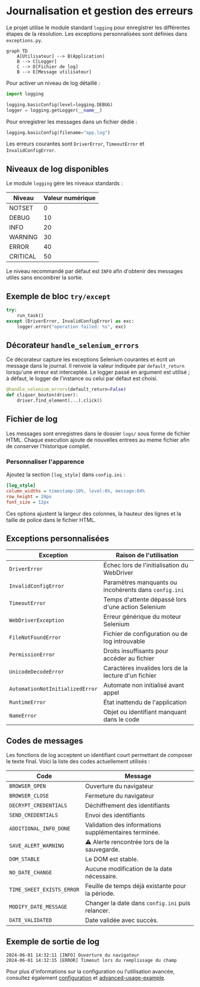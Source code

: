 # Journalisation et gestion des erreurs

Le projet utilise le module standard `logging` pour enregistrer les différentes
étapes de la résolution. Les exceptions personnalisées sont définies dans
`exceptions.py`.

```mermaid
graph TD
    A[Utilisateur] --> B(Application)
    B --> C[Logger]
    C --> D[Fichier de log]
    B --> E[Message utilisateur]
```

Pour activer un niveau de log détaillé :

```python
import logging

logging.basicConfig(level=logging.DEBUG)
logger = logging.getLogger(__name__)
```

Pour enregistrer les messages dans un fichier dédié :

```python
logging.basicConfig(filename="app.log")
```

Les erreurs courantes sont `DriverError`, `TimeoutError` et `InvalidConfigError`.

## Niveaux de log disponibles

Le module `logging` gère les niveaux standards :

| Niveau    | Valeur numérique |
| --------- | ---------------- |
| NOTSET    | 0                |
| DEBUG     | 10               |
| INFO      | 20               |
| WARNING   | 30               |
| ERROR     | 40               |
| CRITICAL  | 50               |

Le niveau recommandé par défaut est `INFO` afin d'obtenir des messages utiles
sans encombrer la sortie.

## Exemple de bloc `try/except`

```python
try:
    run_task()
except (DriverError, InvalidConfigError) as exc:
    logger.error("operation failed: %s", exc)
```

## Décorateur `handle_selenium_errors`

Ce décorateur capture les exceptions Selenium courantes et écrit un message
dans le journal. Il renvoie la valeur indiquée par `default_return` lorsqu'une
erreur est interceptée. Le logger passé en argument est utilisé ; à défaut, le
logger de l'instance ou celui par défaut est choisi.

```python
@handle_selenium_errors(default_return=False)
def cliquer_bouton(driver):
    driver.find_element(...).click()
```

## Fichier de log
Les messages sont enregistres dans le dossier `logs/` sous forme de fichier HTML. Chaque execution ajoute de nouvelles entrees au meme fichier afin de conserver l'historique complet.

### Personnaliser l'apparence
Ajoutez la section `[log_style]` dans `config.ini` :

```ini
[log_style]
column_widths = timestamp:10%, level:6%, message:84%
row_height = 20px
font_size = 12px
```

Ces options ajustent la largeur des colonnes, la hauteur des lignes et la taille de police dans le fichier HTML.
## Exceptions personnalisées
| Exception | Raison de l'utilisation |
| ------------------ | ---------------------------------------------------- |
| `DriverError` | Échec lors de l'initialisation du WebDriver |
| `InvalidConfigError` | Paramètres manquants ou incohérents dans `config.ini` |
| `TimeoutError` | Temps d'attente dépassé lors d'une action Selenium |
| `WebDriverException` | Erreur générique du moteur Selenium |
| `FileNotFoundError` | Fichier de configuration ou de log introuvable |
| `PermissionError` | Droits insuffisants pour accéder au fichier |
| `UnicodeDecodeError` | Caractères invalides lors de la lecture d'un fichier |
| `AutomationNotInitializedError` | Automate non initialisé avant appel |
| `RuntimeError` | État inattendu de l'application |
| `NameError` | Objet ou identifiant manquant dans le code |

## Codes de messages

Les fonctions de log acceptent un identifiant court permettant de composer le
texte final. Voici la liste des codes actuellement utilisés :

| Code | Message |
| ---- | ------- |
| `BROWSER_OPEN` | Ouverture du navigateur |
| `BROWSER_CLOSE` | Fermeture du navigateur |
| `DECRYPT_CREDENTIALS` | Déchiffrement des identifiants |
| `SEND_CREDENTIALS` | Envoi des identifiants |
| `ADDITIONAL_INFO_DONE` | Validation des informations supplémentaires terminée. |
| `SAVE_ALERT_WARNING` | ⚠️ Alerte rencontrée lors de la sauvegarde. |
| `DOM_STABLE` | Le DOM est stable. |
| `NO_DATE_CHANGE` | Aucune modification de la date nécessaire. |
| `TIME_SHEET_EXISTS_ERROR` | Feuille de temps déjà existante pour la période. |
| `MODIFY_DATE_MESSAGE` | Changer la date dans `config.ini` puis relancer. |
| `DATE_VALIDATED` | Date validée avec succès. |

## Exemple de sortie de log

```
2024-06-01 14:32:11 [INFO] Ouverture du navigateur
2024-06-01 14:32:15 [ERROR] Timeout lors du remplissage du champ
```

Pour plus d'informations sur la configuration ou l'utilisation avancée,
consultez également [configuration](configuration.md) et
[advanced-usage-example](advanced-usage-example.md).

